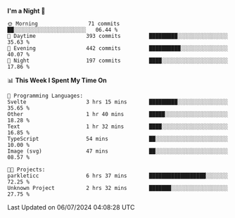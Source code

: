 <!--START_SECTION:waka-->
**I'm a Night 🦉** 

```text
🌞 Morning                71 commits          ██░░░░░░░░░░░░░░░░░░░░░░░   06.44 % 
🌆 Daytime                393 commits         █████████░░░░░░░░░░░░░░░░   35.63 % 
🌃 Evening                442 commits         ██████████░░░░░░░░░░░░░░░   40.07 % 
🌙 Night                  197 commits         ████░░░░░░░░░░░░░░░░░░░░░   17.86 % 
```


📊 **This Week I Spent My Time On** 

```text
💬 Programming Languages: 
Svelte                   3 hrs 15 mins       █████████░░░░░░░░░░░░░░░░   35.65 % 
Other                    1 hr 40 mins        █████░░░░░░░░░░░░░░░░░░░░   18.28 % 
Text                     1 hr 32 mins        ████░░░░░░░░░░░░░░░░░░░░░   16.85 % 
TypeScript               54 mins             ██░░░░░░░░░░░░░░░░░░░░░░░   10.00 % 
Image (svg)              47 mins             ██░░░░░░░░░░░░░░░░░░░░░░░   08.57 % 

🐱‍💻 Projects: 
parkleticc               6 hrs 37 mins       ██████████████████░░░░░░░   72.25 % 
Unknown Project          2 hrs 32 mins       ███████░░░░░░░░░░░░░░░░░░   27.75 % 
```


 Last Updated on 06/07/2024 04:08:28 UTC
<!--END_SECTION:waka-->
